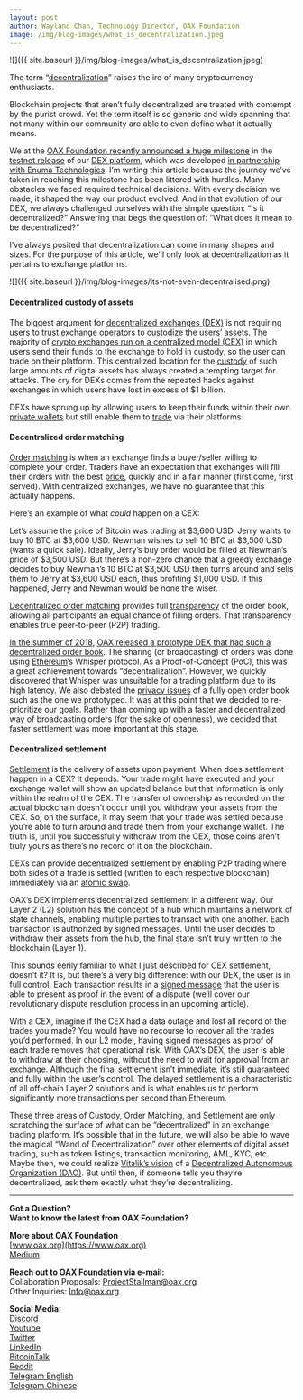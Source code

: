 ```yaml
---
layout: post
author: Wayland Chan, Technology Director, OAX Foundation
image: /img/blog-images/what_is_decentralization.jpeg
---
```


![]({{ site.baseurl }}/img/blog-images/what_is_decentralization.jpeg)

The term “[decentralization](https://medium.com/@VitalikButerin/the-meaning-of-decentralization-a0c92b76a274)” raises the ire of many cryptocurrency enthusiasts.

Blockchain projects that aren’t fully decentralized are treated with contempt by the purist crowd. Yet the term itself is so generic and wide spanning that not many within our community are able to even define what it actually means.

We at the [OAX Foundation recently announced a huge milestone](https://cryptobriefing.com/oax-dex-mass-adoption/) in the [testnet release](https://bitcoinexchangeguide.com/hong-kong-dex-trading-platform-oax-announces-scaling-protocol-to-spur-mass-user-adoption/) of our [DEX platform](https://coinmarketcap.com/currencies/oax/), which was developed [in partnership with Enuma Technologies](https://medium.com/@OAX_Foundation/oax-reaches-major-technology-milestone-now-its-time-to-partner-up-20aaee18ddcd). I’m writing this article because the journey we’ve taken in reaching this milestone has been littered with hurdles. Many obstacles we faced required technical decisions. With every decision we made, it shaped the way our product evolved. And in that evolution of our DEX, we always challenged ourselves with the simple question: “Is it decentralized?” Answering that begs the question of: “What does it mean to be decentralized?”

I’ve always posited that decentralization can come in many shapes and sizes. For the purpose of this article, we’ll only look at decentralization as it pertains to exchange platforms.

![]({{ site.baseurl }}/img/blog-images/its-not-even-decentralised.png)

#### Decentralized custody of assets
The biggest argument for [decentralized exchanges (DEX)](https://hackernoon.com/decentralized-cryptocurrency-exchanges-a-comprehensive-overview-e23b4a45be82) is not requiring users to trust exchange operators to [custodize the users’ assets](https://hackernoon.com/importance-of-digital-asset-custody-bad3f90c3446). The majority of [crypto exchanges run on a centralized model (CEX)](https://hackernoon.com/importance-of-digital-asset-custody-bad3f90c3446) in which users send their funds to the exchange to hold in custody, so the user can trade on their platform. This centralized location for the [custody](https://www.forbes.com/sites/rachelwolfson/2018/11/07/why-centralized-cryptocurrency-exchanges-make-terrible-custodians-for-crypto-assets/#302dd45e2e18) of such large amounts of digital assets has always created a tempting target for attacks. The cry for DEXs comes from the repeated hacks against exchanges in which users have lost in excess of $1 billion.

DEXs have sprung up by allowing users to keep their funds within their own [private wallets](https://bitcoinmagazine.com/articles/op-ed-why-its-unsafe-to-store-private-crypto-keys-in-the-cloud/) but still enable them to [trade](https://www.tradingview.com/symbols/OAXUSD/?exchange=BINANCE) via their platforms.

#### Decentralized order matching
[Order matching](https://www.investopedia.com/terms/m/matchingorders.asp) is when an exchange finds a buyer/seller willing to complete your order. Traders have an expectation that exchanges will fill their orders with the best [price](https://www.coingecko.com/en/coins/openanx), quickly and in a fair manner (first come, first served). With centralized exchanges, we have no guarantee that this actually happens.

Here’s an example of what _could_ happen on a CEX:

Let’s assume the price of Bitcoin was trading at $3,600 USD. Jerry wants to buy 10 BTC at $3,600 USD. Newman wishes to sell 10 BTC at $3,500 USD (wants a quick sale). Ideally, Jerry’s buy order would be filled at Newman’s price of $3,500 USD. But there’s a non-zero chance that a greedy exchange decides to buy Newman’s 10 BTC at $3,500 USD then turns around and sells them to Jerry at $3,600 USD each, thus profiting $1,000 USD. If this happened, Jerry and Newman would be none the wiser.

[Decentralized order matching](https://www.econinfosec.org/archive/weis2014/papers/Clark-WEIS2014.pdf) provides full [transparency](https://www.bti.live) of the order book, allowing all participants an equal chance of filling orders. That transparency enables true peer-to-peer (P2P) trading.

[In the summer of 2018](https://www.youtube.com/watch?v=EIfhsTBzkaM&feature=youtu.be), [OAX released a prototype DEX that had such a decentralized order book](https://medium.com/@OAX_Foundation/oax-platform-prototype-demo-video-1161b8aa5af0). The sharing (or broadcasting) of orders was done using [Ethereum](https://www.ethereum.org)’s Whisper protocol. As a Proof-of-Concept (PoC), this was a great achievement towards “decentralization”. However, we quickly discovered that Whisper was unsuitable for a trading platform due to its high latency. We also debated the [privacy issues](https://news.bitcoin.com/the-crucible-of-privacy-why-decentralized-exchange-is-the-only-way/) of a fully open order book such as the one we prototyped. It was at this point that we decided to re-prioritize our goals. Rather than coming up with a faster and decentralized way of broadcasting orders (for the sake of openness), we decided that faster settlement was more important at this stage.

#### Decentralized settlement
[Settlement](https://www.bis.org/publ/arpdf/ar2018e5.pdf) is the delivery of assets upon payment. When does settlement happen in a CEX? It depends. Your trade might have executed and your exchange wallet will show an updated balance but that information is only within the realm of the CEX. The transfer of ownership as recorded on the actual blockchain doesn’t occur until you withdraw your assets from the CEX. So, on the surface, it may seem that your trade was settled because you’re able to turn around and trade them from your exchange wallet. The truth is, until you successfully withdraw from the CEX, those coins aren’t truly yours as there’s no record of it on the blockchain.

DEXs can provide decentralized settlement by enabling P2P trading where both sides of a trade is settled (written to each respective blockchain) immediately via an [atomic swap](https://blockgeeks.com/guides/atomic-swaps/).

OAX’s DEX implements decentralized settlement in a different way. Our Layer 2 (L2) solution has the concept of a hub which maintains a network of state channels, enabling multiple parties to transact with one another. Each transaction is authorized by signed messages. Until the user decides to withdraw their assets from the hub, the final state isn’t truly written to the blockchain (Layer 1).

This sounds eerily familiar to what I just described for CEX settlement, doesn’t it? It is, but there’s a very big difference: with our DEX, the user is in full control. Each transaction results in a [signed message](https://blockgeeks.com/guides/atomic-swaps/) that the user is able to present as proof in the event of a dispute (we’ll cover our revolutionary dispute resolution process in an upcoming article).

With a CEX, imagine if the CEX had a data outage and lost all record of the trades you made? You would have no recourse to recover all the trades you’d performed. In our L2 model, having signed messages as proof of each trade removes that operational risk. With OAX’s DEX, the user is able to withdraw at their choosing, without the need to wait for approval from an exchange. Although the final settlement isn’t immediate, it’s still guaranteed and fully within the user’s control. The delayed settlement is a characteristic of all off-chain Layer 2 solutions and is what enables us to perform significantly more transactions per second than Ethereum.

These three areas of Custody, Order Matching, and Settlement are only scratching the surface of what can be “decentralized” in an exchange trading platform. It’s possible that in the future, we will also be able to wave the magical “Wand of Decentralization” over other elements of digital asset trading, such as token listings, transaction monitoring, AML, KYC, etc. Maybe then, we could realize [Vitalik’s vision](https://blog.ethereum.org/2014/05/06/daos-dacs-das-and-more-an-incomplete-terminology-guide/) of a [Decentralized Autonomous Organization (DAO)](https://blockchainhub.net/dao-decentralized-autonomous-organization/). But until then, if someone tells you they’re decentralized, ask them exactly what they’re decentralizing.

---

**Got a Question?**  
**Want to know the latest from OAX Foundation?**  

**More about OAX Foundation**  
[www.oax.org](https://www.oax.org)  
[Medium](https://medium.com/@OAX_Foundation)  

**Reach out to OAX Foundation via e-mail:**  
Collaboration Proposals: [ProjectStallman@oax.org](mailto:ProjectStallman@oax.org)  
Other Inquiries: [Info@oax.org](mailto:Info@oax.org)  

**Social Media:**  
[Discord](https://discordapp.com/invite/ZH5YHkb)  
[Youtube](https://bit.ly/2Bvsk73)  
[Twitter](https://twitter.com/OAX_Foundation)  
[LinkedIn](https://www.linkedin.com/company/oax-foundation/)  
[BitcoinTalk](http://bitcointalk.org/index.php?topic=1943946)  
[Reddit](https://www.reddit.com/r/OpenANX/)  
[Telegram English](https://t.me/openanxteam)  
[Telegram Chinese](https://t.me/oax_cn)  